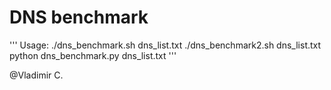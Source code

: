 # DNS benchmark
'''
Usage: ./dns_benchmark.sh dns_list.txt
./dns_benchmark2.sh dns_list.txt
python dns_benchmark.py dns_list.txt
'''

@Vladimir C.
